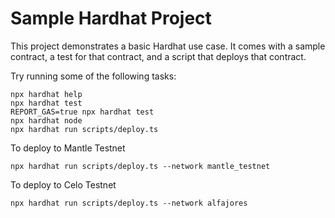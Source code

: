 # Sample Hardhat Project

This project demonstrates a basic Hardhat use case. It comes with a sample contract, a test for that contract, and a script that deploys that contract.

Try running some of the following tasks:

```shell
npx hardhat help
npx hardhat test
REPORT_GAS=true npx hardhat test
npx hardhat node
npx hardhat run scripts/deploy.ts
```

To deploy to Mantle Testnet

```shell
npx hardhat run scripts/deploy.ts --network mantle_testnet
```

To deploy to Celo Testnet

```shell
npx hardhat run scripts/deploy.ts --network alfajores
```
